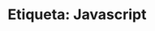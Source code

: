 ---
layout: blog-tag
title: 'Etiqueta: Javascript'
tag: javascript
permalink: /etiqueta/javascript/
---